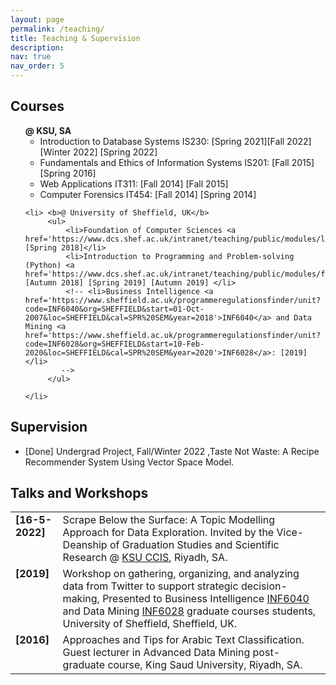 ```yaml
---
layout: page
permalink: /teaching/
title: Teaching & Supervision
description: 
nav: true
nav_order: 5
---
```


<h2> Courses</h2>
<ul style="list-style-type: none"> 
    <li> <b>@ KSU, SA</b>
        <ul>
            <li>Introduction to Database Systems IS230: [Spring 2021][Fall 2022] [Winter 2022] [Spring 2022]</li>
            <li>Fundamentals and Ethics of Information Systems IS201: [Fall 2015] [Spring 2016]</li>
            <li>Web Applications IT311: [Fall 2014] [Fall 2015]</li>
            <li>Computer Forensics IT454: [Fall 2014] [Spring 2014]</li>
        </ul>
    </li>
    
    <li> <b>@ University of Sheffield, UK</b>
         <ul>
             <li>Foundation of Computer Sciences <a href='https://www.dcs.shef.ac.uk/intranet/teaching/public/modules/level1/com1002.html'>COM1002</a>: [Spring 2018]</li>
             <li>Introduction to Programming and Problem-solving (Python) <a href='https://www.dcs.shef.ac.uk/intranet/teaching/public/modules/forotherdepts/com161.html'>COM161</a>: [Autumn 2018] [Spring 2019] [Autumn 2019] </li>
             <!-- <li>Business Intelligence <a href='https://www.sheffield.ac.uk/programmeregulationsfinder/unit?code=INF6040&org=SHEFFIELD&start=01-Oct-2007&loc=SHEFFIELD&cal=SPR%20SEM&year=2018'>INF6040</a> and Data Mining <a href='https://www.sheffield.ac.uk/programmeregulationsfinder/unit?code=INF6028&org=SHEFFIELD&start=10-Feb-2020&loc=SHEFFIELD&cal=SPR%20SEM&year=2020'>INF6028</a>: [2019]</li>
            -->
         </ul>
    
    </li>
    
</ul>






<h2> Supervision</h2>

<ul>
<li>[Done] Undergrad Project, Fall/Winter 2022 ,Taste Not Waste: A Recipe Recommender System Using Vector Space Model.
</li>
</ul>

<h2> Talks and Workshops</h2>

<table>
  <tr>
    <td style="width:auto;vertical-align: top; text-align: left;"><b>[16-5-2022]</b></td>
    <td style="width:85%">Scrape Below the Surface: A Topic Modelling Approach for Data Exploration. 
                Invited by the Vice-Deanship of Graduation Studies and Scientific Research @ <a href="https://twitter.com/KSU_CCIS?s=20"> KSU CCIS</a>, Riyadh, SA.</td>
  </tr>
  
  <tr>
      <td style="width:auto;vertical-align: top; text-align: left;"><b>[2019]</b></td>
      <td style="width:85%">Workshop on gathering, organizing, and analyzing data from Twitter to support strategic decision-making, 
      					Presented to Business Intelligence <a href='https://www.sheffield.ac.uk/programmeregulationsfinder/unit?code=INF6040&org=SHEFFIELD&start=01-Oct-2007&loc=SHEFFIELD&cal=SPR%20SEM&year=2018'>INF6040</a> and Data Mining <a href='https://www.sheffield.ac.uk/programmeregulationsfinder/unit?code=INF6028&org=SHEFFIELD&start=10-Feb-2020&loc=SHEFFIELD&cal=SPR%20SEM&year=2020'>INF6028</a> graduate courses students, University of Sheffield, Sheffield, UK.
      			</td>
    </tr>
    <tr>
    <td style="width:auto;vertical-align: top; text-align: left;"><b>[2016]</b></td>
    <td style="width:auto;vertical-align: top; text-align: left;">Approaches and Tips for Arabic Text Classification. Guest lecturer in Advanced Data Mining post-graduate course, King Saud University, Riyadh, SA.</td>
    </tr>  			


</table>
